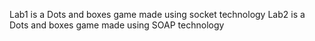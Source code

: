 Lab1 is a Dots and boxes game made using socket technology
Lab2 is a Dots and boxes game made using SOAP technology
